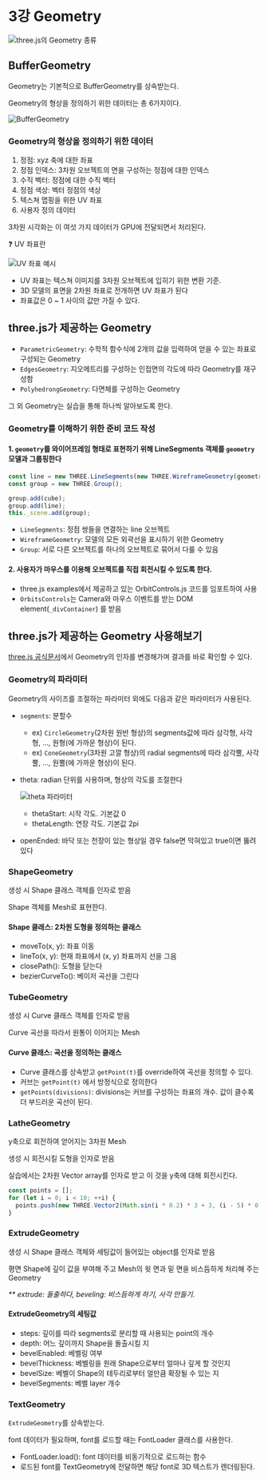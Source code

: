# 3강 Geometry

![three.js의 Geometry 종류](./assets/02-Geometry.png)

## BufferGeometry

Geometry는 기본적으로 BufferGeometry를 상속받는다.

Geometry의 형상을 정의하기 위한 데이터는 총 6가지이다.

![BufferGeometry](./assets/02-BufferGeometry.png)

### Geometry의 형상을 정의하기 위한 데이터

1. 정점: xyz 축에 대한 좌표
2. 정점 인덱스: 3차원 오브젝트의 면을 구성하는 정점에 대한 인덱스
3. 수직 벡터: 정점에 대한 수직 벡터
4. 정점 색상: 벡터 정점의 색상
5. 텍스쳐 맵핑을 위한 UV 좌표
6. 사용자 정의 데이터

3차원 시각화는 이 여섯 가지 데이터가 GPU에 전달되면서 처리된다.

<aside>
❓ UV 좌표란
</aside>

![UV 좌표 예시](./assets/02-uv%EC%A2%8C%ED%91%9C.png)

- UV 좌표는 텍스쳐 이미지를 3차원 오브젝트에 입히기 위한 변환 기준.
- 3D 모델의 표면을 2차원 좌표로 전개하면 UV 좌표가 된다
- 좌표값은 0 ~ 1 사이의 값만 가질 수 있다.

## three.js가 제공하는 Geometry

- `ParametricGeometry`: 수학적 함수식에 2개의 값을 입력하여 얻을 수 있는 좌표로 구성되는 Geometry
- `EdgesGeometry`: 지오메트리를 구성하는 인접면의 각도에 따라 Geometry를 재구성함
- `PolyhedrongGeometry`: 다면체를 구성하는 Geometry

그 외 Geometry는 실습을 통해 하나씩 알아보도록 한다.

### Geometry를 이해하기 위한 준비 코드 작성

#### 1. `geometry`를 와이어프레임 형태로 표현하기 위해 LineSegments 객체를 `geometry` 모델과 그룹핑한다

```jsx
const line = new THREE.LineSegments(new THREE.WireframeGeometry(geometry), lineMaterial);
const group = new THREE.Group();

group.add(cube);
group.add(line);
this._scene.add(group);
```

- `LineSegments`: 정점 쌍들을 연결하는 line 오브젝트
- `WireframeGeometry`: 모델의 모든 외곽선을 표시하기 위한 Geometry
- `Group`: 서로 다른 오브젝트를 하나의 오브젝트로 묶어서 다룰 수 있음

#### 2. 사용자가 마우스를 이용해 오브젝트를 직접 회전시킬 수 있도록 한다.

- three.js examples에서 제공하고 있는 OrbitControls.js 코드를 임포트하여 사용
- `OrbitsControls`는 Camera와 마우스 이벤트를 받는 DOM element(`_divContainer`) 를 받음

## three.js가 제공하는 Geometry 사용해보기

[three.js 공식문서](https://threejs.org/docs/index.html#api/en/geometries/BoxGeometry)에서 Geometry의 인자를 변경해가며 결과를 바로 확인할 수 있다.

### Geometry의 파라미터
Geometry의 사이즈를 조절하는 파라미터 외에도 다음과 같은 파라미터가 사용된다.

- `segments`: 분할수
    - ex) `CircleGeometry`(2차원 원반 형상)의 segments값에 따라 삼각형, 사각형, …, 원형(에 가까운 형상)이 된다.
    - ex) `ConeGeometry`(3차원 고깔 형상)의 radial segments에 따라 삼각뿔, 사각뿔, …, 원뿔(에 가까운 형상)이 된다.
- theta: radian 단위를 사용하며, 형상의 각도를 조절한다
    
    ![theta 파라미터](./assets/02-theta.png)
    
    - thetaStart: 시작 각도. 기본값 0
    - thetaLength: 연장 각도. 기본값 2pi
- openEnded: 바닥 또는 천장이 있는 형상일 경우 false면 막혀있고 true이면 뚫려있다

### ShapeGeometry

생성 시 Shape 클래스 객체를 인자로 받음

Shape 객체를 Mesh로 표현한다.

#### Shape 클래스: 2차원 도형을 정의하는 클래스

- moveTo(x, y): 좌표 이동
- lineTo(x, y): 현재 좌표에서 (x, y) 좌표까지 선을 그음
- closePath(): 도형을 닫는다
- bezierCurveTo(): 베이저 곡선을 그린다

### TubeGeometry

생성 시 Curve 클래스 객체를 인자로 받음

Curve 곡선을 따라서 원통이 이어지는 Mesh

#### Curve 클래스: 곡선을 정의하는 클래스

- Curve 클래스를 상속받고 `getPoint(t)`를 override하여 곡선을 정의할 수 있다.
- 커브는 `getPoint(t)` 에서 방정식으로 정의한다
- `getPoints(divisions)`:  divisions는 커브를 구성하는 좌표의 개수. 값이 클수록 더 부드러운 곡선이 된다.

### LatheGeometry

y축으로 회전하여 얻어지는 3차원 Mesh

생성 시 회전시킬 도형을 인자로 받음

실습에서는 2차원 Vector array를 인자로 받고 이 것을 y축에 대해 회전시킨다.

```jsx
const points = [];
for (let i = 0; i < 10; ++i) {
  points.push(new THREE.Vector2(Math.sin(i * 0.2) * 3 + 3, (i - 5) * 0.8));
}
```

### ExtrudeGeometry

생성 시 Shape 클래스 객체와 세팅값이 들어있는 object를 인자로 받음

평면 Shape에 깊이 값을 부여해 주고 Mesh의 윗 면과 밑 면을 비스듬하게 처리해 주는 Geometry

_** extrude: 돌출하다, beveling: 비스듬하게 하기, 사각 만들기._

#### ExtrudeGeometry의 세팅값

- steps: 깊이를 따라 segments로 분리할 때 사용되는 point의 개수
- depth: 어느 깊이까지 Shape을 돌출시킬 지
- bevelEnabled: 베벨링 여부
- bevelThickness: 베벨링을 원래 Shape으로부터 얼마나 깊게 할 것인지
- bevelSize: 베벨이 Shape의 테두리로부터 얼만큼 확장될 수 있는 지
- bevelSegments: 베벨 layer 개수

### TextGeometry

`ExtrudeGeometry`를 상속받는다.

font 데이터가 필요하며, font를 로드할 때는 FontLoader 클래스를 사용한다.

- FontLoader.load(): font 데이터를 비동기적으로 로드하는 함수
- 로드된 font를 TextGeometry에 전달하면 해당 font로 3D 텍스트가 렌더링된다.